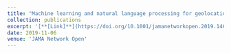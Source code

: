 ```yaml
---
title: "Machine learning and natural language processing for geolocation-centric monitoring and characterization of opioid-related Twitter chatter"
collection: publications
excerpt: '[**[Link]**](https://doi.org/10.1001/jamanetworkopen.2019.14672) [**[Code]**]('
date: 2019-11-06
venue: 'JAMA Network Open'
---
```



